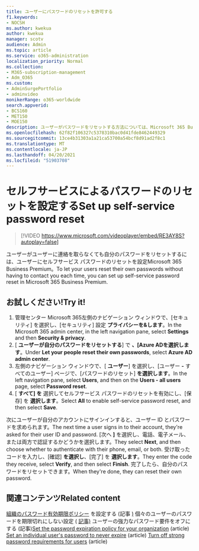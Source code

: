 ```yaml
---
title: ユーザーにパスワードのリセットを許可する
f1.keywords:
- NOCSH
ms.author: kwekua
author: kwekua
manager: scotv
audience: Admin
ms.topic: article
ms.service: o365-administration
localization_priority: Normal
ms.collection:
- M365-subscription-management
- Adm_O365
ms.custom:
- AdminSurgePortfolio
- adminvideo
monikerRange: o365-worldwide
search.appverid:
- BCS160
- MET150
- MOE150
description: ユーザーがパスワードをリセットする方法については、Microsoft 365 Business Premium。
ms.openlocfilehash: 62f82f106327c5378310bac0d41fde8462449329
ms.sourcegitcommit: 13ce4b31303a1a21ca53700a54bcf8d91ad2f8c1
ms.translationtype: MT
ms.contentlocale: ja-JP
ms.lasthandoff: 04/20/2021
ms.locfileid: "51903708"
---
```

# <a name="set-up-self-service-password-reset"></a><span data-ttu-id="9cd99-103">セルフサービスによるパスワードのリセットを設定する</span><span class="sxs-lookup"><span data-stu-id="9cd99-103">Set up self-service password reset</span></span>

> [!VIDEO https://www.microsoft.com/videoplayer/embed/RE3AY8S?autoplay=false]

<span data-ttu-id="9cd99-104">ユーザーがユーザーに連絡を取らなくても自分のパスワードをリセットするには、ユーザーにセルフサービス パスワードのリセットを設定Microsoft 365 Business Premium。</span><span class="sxs-lookup"><span data-stu-id="9cd99-104">To let your users reset their own passwords without having to contact you each time, you can set up self-service password reset in Microsoft 365 Business Premium.</span></span>

## <a name="try-it"></a><span data-ttu-id="9cd99-105">お試しください!</span><span class="sxs-lookup"><span data-stu-id="9cd99-105">Try it!</span></span>

1. <span data-ttu-id="9cd99-106">管理センター Microsoft 365左側のナビゲーション ウィンドウで、[セキュリティ] を選択し、[セキュリティ] 設定 **プライバシーを&します**。</span><span class="sxs-lookup"><span data-stu-id="9cd99-106">In the Microsoft 365 admin center, in the left navigation pane, select **Settings** and then **Security & privacy**.</span></span>
1. <span data-ttu-id="9cd99-107">[ **ユーザーが自分のパスワードをリセットする**] で **、[Azure ADを選択します**。</span><span class="sxs-lookup"><span data-stu-id="9cd99-107">Under **Let your people reset their own passwords**, select **Azure AD admin center**.</span></span>
1. <span data-ttu-id="9cd99-108">左側のナビゲーション ウィンドウで、[ **ユーザー**] を選択し、[ユーザー **-** すべてのユーザー] ページで、[パスワードのリセット] **を選択します**。</span><span class="sxs-lookup"><span data-stu-id="9cd99-108">In the left navigation pane, select **Users**, and then on the **Users - all users** page, select **Password reset**.</span></span>
1. <span data-ttu-id="9cd99-109">[ **すべて] を** 選択してセルフサービス パスワードのリセットを有効にし、[保存] を **選択します**。</span><span class="sxs-lookup"><span data-stu-id="9cd99-109">Select **All** to enable self-service password reset, and then select **Save**.</span></span>

<span data-ttu-id="9cd99-110">次にユーザーが自分のアカウントにサインインすると、ユーザー ID とパスワードを求められます。</span><span class="sxs-lookup"><span data-stu-id="9cd99-110">The next time a user signs in to their account, they're asked for their user ID and password.</span></span> <span data-ttu-id="9cd99-111">[次へ **]** を選択し、電話、電子メール、または両方で認証するかどうかを選択します。</span><span class="sxs-lookup"><span data-stu-id="9cd99-111">They select **Next**, and then choose whether to authenticate with their phone, email, or both.</span></span> <span data-ttu-id="9cd99-112">受け取ったコードを入力し、[確認] **を選択し**、[完了] を **選択します**。</span><span class="sxs-lookup"><span data-stu-id="9cd99-112">They enter the code they receive, select **Verify**, and then select **Finish**.</span></span> <span data-ttu-id="9cd99-113">完了したら、自分のパスワードをリセットできます。</span><span class="sxs-lookup"><span data-stu-id="9cd99-113">When they're done, they can reset their own password.</span></span>

## <a name="related-content"></a><span data-ttu-id="9cd99-114">関連コンテンツ</span><span class="sxs-lookup"><span data-stu-id="9cd99-114">Related content</span></span> 

<span data-ttu-id="9cd99-115">[組織のパスワード有効期限ポリシー](https://docs.microsoft.com/microsoft-365/admin/manage/set-password-expiration-policy) を設定する (記事 [)](https://docs.microsoft.com/microsoft-365/admin/add-users/set-password-to-never-expire) 個々のユーザーのパスワードを期限切れにしない設定 ( [記事)](https://docs.microsoft.com/microsoft-365/admin/add-users/strong-password) ユーザーの強力なパスワード要件をオフにする (記事)</span><span class="sxs-lookup"><span data-stu-id="9cd99-115">[Set the password expiration policy for your organization](https://docs.microsoft.com/microsoft-365/admin/manage/set-password-expiration-policy) (article) [Set an individual user's password to never expire](https://docs.microsoft.com/microsoft-365/admin/add-users/set-password-to-never-expire) (article) [Turn off strong password requirements for users](https://docs.microsoft.com/microsoft-365/admin/add-users/strong-password) (article)</span></span>
